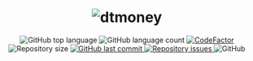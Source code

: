 <h1 align="center">
    <img alt="dtmoney" src="https://res.cloudinary.com/felipesanderp/image/upload/v1644549279/readme_logos/logo_1_k9brdt.png" />
    <br>
</h1>

<p align="center">
  <img alt="GitHub top language" src="https://img.shields.io/github/languages/top/felipesanderp/dtmoney.svg">

  <img alt="GitHub language count" src="https://img.shields.io/github/languages/count/felipesanderp/dtmoney.svg">
  
   <a href="https://www.codefactor.io/repository/github/felipesanderp/dtmoney">
     <img src="https://www.codefactor.io/repository/github/felipesanderp/dtmoney/badge"  alt="CodeFactor" />
   </a>
  
  <img alt="Repository size" src="https://img.shields.io/github/repo-size/felipesanderp/dtmoney.svg">
  <a href="https://github.com/felipesanderp/ecoleta/commits/master">
    <img alt="GitHub last commit" src="https://img.shields.io/github/last-commit/felipesanderp/dtmoney.svg">
  </a>

  <a href="https://github.com/felipesanderp/ecoleta/issues">
    <img alt="Repository issues" src="https://img.shields.io/github/issues/felipesanderp/dtmoney.svg">
  </a>

  <img alt="GitHub" src="https://img.shields.io/github/license/felipesanderp/dtmoney">
</p>

